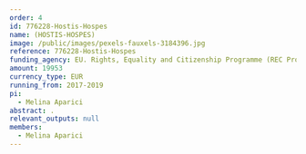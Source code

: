 ```yaml
---
order: 4
id: 776228-Hostis-Hospes
name: (HOSTIS-HOSPES)
image: /public/images/pexels-fauxels-3184396.jpg
reference: 776228-Hostis-Hospes
funding_agency: EU. Rights, Equality and Citizenship Programme (REC Progr.) 2014-2020
amount: 19953
currency_type: EUR
running_from: 2017-2019
pi:
  - Melina Aparici
abstract: .
relevant_outputs: null
members:
  - Melina Aparici
---
```

